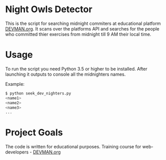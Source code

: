 # Night Owls Detector

This is the script for searching midnight commiters at educational platform
[DEVMAN.org](https://devman.org). It scans over the platforms API and searches
for the people who committed thier exercises from midnight till 9 AM their 
local time.


# Usage

To run the script you need Python 3.5 or higher to be installed. After 
launching it outputs to console all the midnighters names. 

Example: 
```bash
$ python seek_dev_nighters.py
<name1>
<name2>
<name3>
...
```


# Project Goals

The code is written for educational purposes. 
Training course for web-developers - [DEVMAN.org](https://devman.org)
